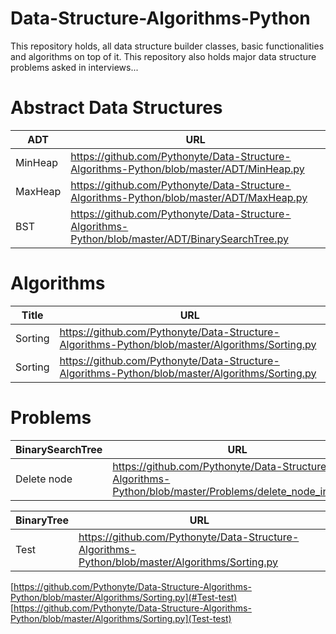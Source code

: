 # Data-Structure-Algorithms-Python
This repository holds, all data structure builder classes, basic functionalities and algorithms on top of it. 
This repository also holds major data structure problems asked in interviews...

# Abstract Data Structures
| ADT | URL |
| --- | --- |
| MinHeap | https://github.com/Pythonyte/Data-Structure-Algorithms-Python/blob/master/ADT/MinHeap.py |
| MaxHeap | https://github.com/Pythonyte/Data-Structure-Algorithms-Python/blob/master/ADT/MaxHeap.py |
| BST | https://github.com/Pythonyte/Data-Structure-Algorithms-Python/blob/master/ADT/BinarySearchTree.py |

# Algorithms
| Title | URL |
| --- | --- |
| Sorting | https://github.com/Pythonyte/Data-Structure-Algorithms-Python/blob/master/Algorithms/Sorting.py |
| Sorting | https://github.com/Pythonyte/Data-Structure-Algorithms-Python/blob/master/Algorithms/Sorting.py |

# Problems
| BinarySearchTree | URL |
| --- | --- |
| Delete node | https://github.com/Pythonyte/Data-Structure-Algorithms-Python/blob/master/Problems/delete_node_in_bst.py |

| BinaryTree | URL |
| --- | --- |
| Test | https://github.com/Pythonyte/Data-Structure-Algorithms-Python/blob/master/Algorithms/Sorting.py |

[https://github.com/Pythonyte/Data-Structure-Algorithms-Python/blob/master/Algorithms/Sorting.py](#Test-test)
[https://github.com/Pythonyte/Data-Structure-Algorithms-Python/blob/master/Algorithms/Sorting.py](Test-test)